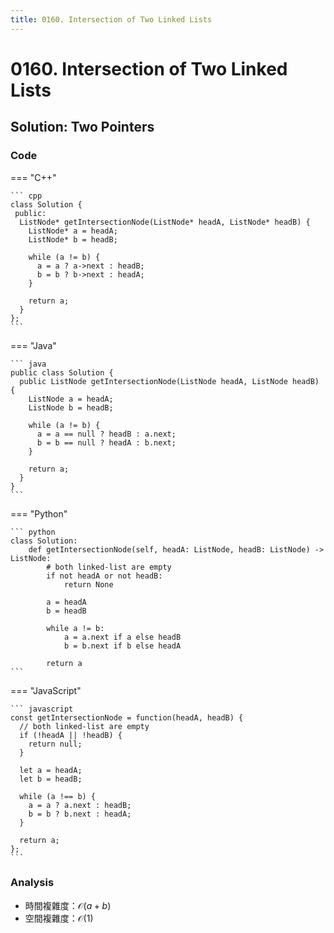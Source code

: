 ```yaml
---
title: 0160. Intersection of Two Linked Lists
---
```


# 0160. Intersection of Two Linked Lists

## Solution: Two Pointers

### Code

=== "C++"

    ``` cpp
    class Solution {
     public:
      ListNode* getIntersectionNode(ListNode* headA, ListNode* headB) {
        ListNode* a = headA;
        ListNode* b = headB;

        while (a != b) {
          a = a ? a->next : headB;
          b = b ? b->next : headA;
        }

        return a;
      }
    };
    ```

=== "Java"

    ``` java
    public class Solution {
      public ListNode getIntersectionNode(ListNode headA, ListNode headB) {
        ListNode a = headA;
        ListNode b = headB;

        while (a != b) {
          a = a == null ? headB : a.next;
          b = b == null ? headA : b.next;
        }

        return a;
      }
    }
    ```

=== "Python"

    ``` python
    class Solution:
        def getIntersectionNode(self, headA: ListNode, headB: ListNode) -> ListNode:
            # both linked-list are empty
            if not headA or not headB:
                return None

            a = headA
            b = headB

            while a != b:
                a = a.next if a else headB
                b = b.next if b else headA

            return a
    ```

=== "JavaScript"

    ``` javascript
    const getIntersectionNode = function(headA, headB) {
      // both linked-list are empty
      if (!headA || !headB) {
        return null;
      }

      let a = headA;
      let b = headB;

      while (a !== b) {
        a = a ? a.next : headB;
        b = b ? b.next : headA;
      }

      return a;
    };
    ```

### Analysis

- 時間複雜度：$\mathcal{O}(a + b)$
- 空間複雜度：$\mathcal{O}(1)$